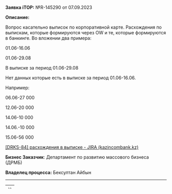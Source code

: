 **Заявка iTOP:** №R-145290  от 07.09.2023

**Описание:**

Вопрос касательно выписок по корпоративной карте. Расхождения по выпискам, которые формируются через OW и те, которые формируются в банкинге. Во вложении два примера:

01.06-16.06

01.06-29.08

В выписке за период 01.06-29.08

Нет данных которые есть в выписке за период 01.06-16.06.

Например:

06.06-27 000

12.06-20 000

14.06-10 000

14.06.-10 000

15.06-56 000

[[DRKS-84] расхождения в выписке - JIRA (kazincombank.kz)](https://jira.kazincombank.kz/browse/DRKS-84)

**Бизнес Заказчик**: Департамент по развитию массового бизнеса (ДРМБ)

**Владелец процесса:** Бексултан Айбын

---

| `` |
| --------- |
